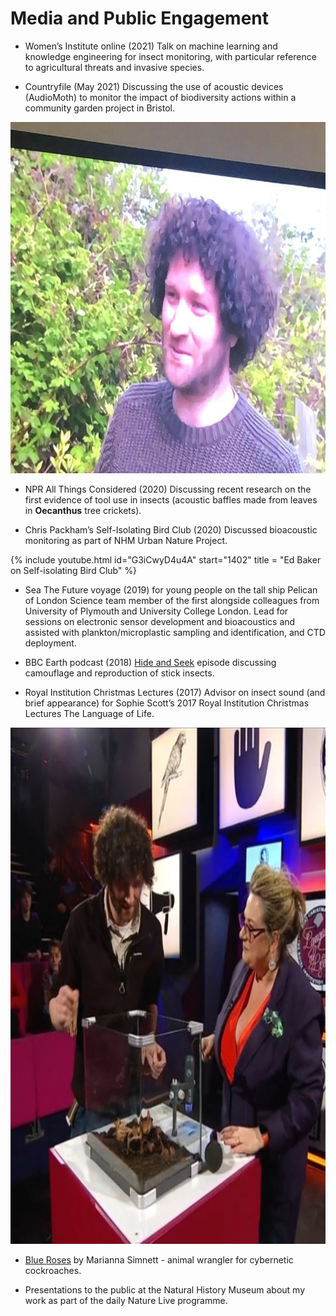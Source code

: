 # Media and Public Engagement

- Women’s Institute online (2021) Talk on machine learning and knowledge engineering for insect monitoring, with particular reference to agricultural threats and invasive species.

- Countryfile (May 2021) Discussing the use of acoustic devices (AudioMoth) to monitor the impact of biodiversity actions within a community garden project in Bristol.

<img src="/imgs/countryfile.jpg" alt="Ed Baker on Countryfile" width="732" height="562" />

- NPR All Things Considered (2020) Discussing recent research on the first evidence of tool use in insects (acoustic baffles made from leaves in __Oecanthus__ tree crickets).

- Chris Packham’s Self-Isolating Bird Club (2020) Discussed bioacoustic monitoring as part of NHM Urban Nature Project.

{% include youtube.html id="G3iCwyD4u4A" start="1402" title = "Ed Baker on Self-isolating Bird Club" %}

- Sea The Future voyage (2019) for young people on the tall ship Pelican of London Science team member of the first alongside colleagues from University of Plymouth and University College London. Lead for sessions on electronic sensor development and bioacoustics and assisted with plankton/microplastic sampling and identification, and CTD deployment.

- BBC Earth podcast (2018) [Hide and Seek](https://play.acast.com/s/bbcearthpodcast/hideandseek) episode discussing camouflage and reproduction of stick insects.

- Royal Institution Christmas Lectures (2017) Advisor on insect sound (and brief appearance) for Sophie Scott’s 2017 Royal Institution Christmas Lectures The Language of Life.

<img src="/imgs/ri-xmas.jpg" alt="Royal Institution Christmas Lectures" height="826" width="828" />

- [Blue Roses](/pubs/marianna_simnett_essay_by_patrick_langley.pdf) by Marianna Simnett - animal wrangler for cybernetic cockroaches.

- Presentations to the public at the Natural History Museum about my work as part of the daily Nature Live programme.
